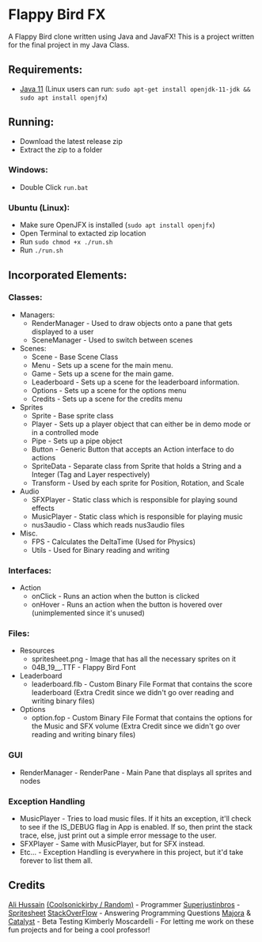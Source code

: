 # Flappy Bird FX

A Flappy Bird clone written using Java and JavaFX! This is a project written for the final project in my Java Class.

## Requirements:
- [Java 11](https://adoptium.net/?variant=openjdk11) (Linux users can run: `sudo apt-get install openjdk-11-jdk && sudo apt install openjfx`)
## Running:
- Download the latest release zip
- Extract the zip to a folder
### Windows:
- Double Click `run.bat`
### Ubuntu (Linux):
- Make sure OpenJFX is installed (`sudo apt install openjfx`)
- Open Terminal to extacted zip location
- Run `sudo chmod +x ./run.sh`
- Run `./run.sh`

## Incorporated Elements:
### Classes:
- Managers: 
	- RenderManager - Used to draw objects onto a pane that gets displayed to a user 
	- SceneManager - Used to switch between scenes
- Scenes:
	- Scene - Base Scene Class
	- Menu - Sets up a scene for the main menu.
	- Game - Sets up a scene for the main game.
	- Leaderboard - Sets up a scene for the leaderboard information.
	- Options - Sets up a scene for the options menu
	- Credits - Sets up a scene for the credits menu
- Sprites
	- Sprite - Base sprite class
	- Player - Sets up a player object that can either be in demo mode or in a controlled mode
	- Pipe - Sets up a pipe object
	- Button - Generic Button that accepts an Action interface to do actions
	- SpriteData - Separate class from Sprite that holds a String and a Integer (Tag and Layer respectively)
	- Transform - Used by each sprite for Position, Rotation, and Scale
- Audio
	- SFXPlayer - Static class which is responsible for playing sound effects
	- MusicPlayer - Static class which is responsible for playing music
	- nus3audio - Class which reads nus3audio files
- Misc.
	- FPS - Calculates the DeltaTime (Used for Physics)
	- Utils - Used for Binary reading and writing
### Interfaces:
- Action
	- onClick - Runs an action when the button is clicked
	- onHover - Runs an action when the button is hovered over (unimplemented since it's unused)
### Files:
- Resources
	- spritesheet.png - Image that has all the necessary sprites on it
	- 04B_19__.TTF - Flappy Bird Font
- Leaderboard
	- leaderboard.flb - Custom Binary File Format that contains the score leaderboard (Extra Credit since we didn't go over reading and writing binary files)
- Options
	- option.fop - Custom Binary File Format that contains the options for the Music and SFX volume (Extra Credit since we didn't go over reading and writing binary files)
### GUI
- RenderManager
		- RenderPane - Main Pane that displays all sprites and nodes
### Exception Handling
- MusicPlayer
		- Tries to load music files. If it hits an exception, it'll check to see if the IS_DEBUG flag in App is enabled. If so, then print the stack trace, else, just print out a simple error message to the user.
- SFXPlayer
		- Same with MusicPlayer, but for SFX instead.
- Etc...
		- Exception Handling is everywhere in this project, but it'd take forever to list them all.
## Credits
[Ali Hussain](https://github.com/Coolsonickirby) [(Coolsonickirby / Random)](https://www.youtube.com/channel/UCUp-3P4BdmQWYCJ7rRyzrbQ/) - Programmer
[Superjustinbros](https://www.spriters-resource.com/submitter/Superjustinbros/) - [Spritesheet](https://www.spriters-resource.com/mobile/flappybird/sheet/59894/)
[StackOverFlow](https://stackoverflow.com/) - Answering Programming Questions
[Majora](https://www.youtube.com/watch?v=dQw4w9WgXcQ) & [Catalyst](https://www.youtube.com/channel/UCJKEJbn6HJ3c8hy8WO5zKsg) - Beta Testing
Kimberly Moscardelli - For letting me work on these fun projects and for being a cool professor!